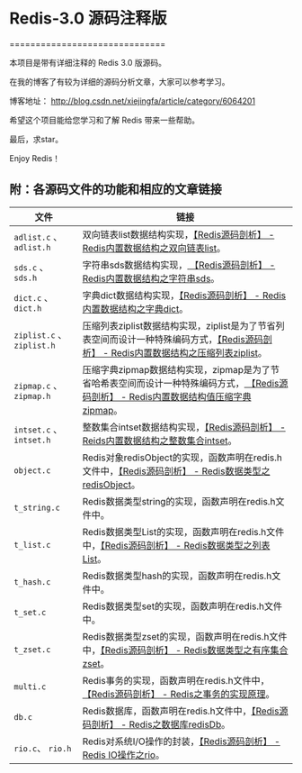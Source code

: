 # Redis-3.0 源码注释版
==============================

本项目是带有详细注释的 Redis 3.0 版源码。

在我的博客了有较为详细的源码分析文章，大家可以参考学习。

博客地址： http://blog.csdn.net/xiejingfa/article/category/6064201



希望这个项目能给您学习和了解 Redis 带来一些帮助。

最后，求star。


Enjoy Redis！



附：各源码文件的功能和相应的文章链接
------------------------------------------

| 文件           | 链接           | 
| ------------- | ------------- | 
| ``adlist.c`` 、 ``adlist.h``      | 双向链表list数据结构实现，[【Redis源码剖析】 - Redis内置数据结构之双向链表list](http://blog.csdn.net/xiejingfa/article/details/50938028)。 |
| ``sds.c`` 、 ``sds.h``      | 字符串sds数据结构实现，[ 【Redis源码剖析】 - Redis内置数据结构之字符串sds](http://blog.csdn.net/xiejingfa/article/details/50972592)。     |
| ``dict.c`` 、 ``dict.h``      | 字典dict数据结构实现，[【Redis源码剖析】 - Redis内置数据结构之字典dict](http://blog.csdn.net/xiejingfa/article/details/51018337)。     |
| ``ziplist.c`` 、 ``ziplist.h``      | 压缩列表ziplist数据结构实现，ziplist是为了节省列表空间而设计一种特殊编码方式，[【Redis源码剖析】 - Redis内置数据结构之压缩列表ziplist](http://blog.csdn.net/xiejingfa/article/details/51072326)。     |
| ``zipmap.c`` 、 ``zipmap.h``      | 压缩字典zipmap数据结构实现，zipmap是为了节省哈希表空间而设计一种特殊编码方式，[ 【Redis源码剖析】 - Redis内置数据结构值压缩字典zipmap](http://blog.csdn.net/xiejingfa/article/details/51111230)。     |
| ``intset.c`` 、 ``intset.h``      | 整数集合intset数据结构实现，[【Redis源码剖析】 - Reids内置数据结构之整数集合intset](http://blog.csdn.net/xiejingfa/article/details/51124203)。     | 
| ``object.c``      | Redis对象redisObject的实现，函数声明在redis.h文件中，[【Redis源码剖析】 - Redis数据类型之redisObject](http://blog.csdn.net/xiejingfa/article/details/51140041)。     |
| ``t_string.c``      | Redis数据类型string的实现，函数声明在redis.h文件中。     |
| ``t_list.c``      | Redis数据类型List的实现，函数声明在redis.h文件中，[【Redis源码剖析】 - Redis数据类型之列表List](http://blog.csdn.net/xiejingfa/article/details/51166709)。     |
| ``t_hash.c``      | Redis数据类型hash的实现，函数声明在redis.h文件中。     |
| ``t_set.c``      | Redis数据类型set的实现，函数声明在redis.h文件中。     |
| ``t_zset.c``      | Redis数据类型zset的实现，函数声明在redis.h文件中，[【Redis源码剖析】 - Redis数据类型之有序集合zset](http://blog.csdn.net/xiejingfa/article/details/51231967)。     |
| ``multi.c``      | Redis事务的实现，函数声明在redis.h文件中，[【Redis源码剖析】 - Redis之事务的实现原理](http://blog.csdn.net/xiejingfa/article/details/51262268)。     |
| ``db.c``      | Redis数据库，函数声明在redis.h文件中，[【Redis源码剖析】 - Redis之数据库redisDb](http://blog.csdn.net/xiejingfa/article/details/51321282)。     |
| ``rio.c``、 ``rio.h``            | Redis对系统I/O操作的封装，[【Redis源码剖析】 - Redis IO操作之rio](http://blog.csdn.net/xiejingfa/article/details/51433696)。     |








